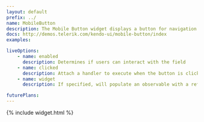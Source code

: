```yaml
---
layout: default
prefix: ../
name: MobileButton
description: The Mobile Button widget displays a button for navigation or a callback.
docs: http://demos.telerik.com/kendo-ui/mobile-button/index
examples:

liveOptions:
    - name: enabled
      description: Determines if users can interact with the field
    - name: clicked
      description: Attach a handler to execute when the button is clicked
    - name: widget
      description: If specified, will populate an observable with a reference to the actual widget

futurePlans:
---
```


{% include widget.html %}
